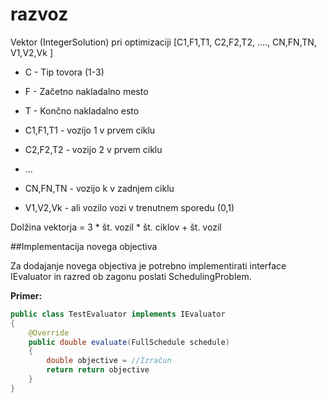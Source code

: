 # razvoz

Vektor (IntegerSolution) pri optimizaciji [C1,F1,T1,  C2,F2,T2,  ....,  CN,FN,TN,   V1,V2,Vk ] 

* C - Tip tovora (1-3)
* F - Začetno nakladalno mesto
* T - Končno nakladalno esto

* C1,F1,T1 - vozijo 1 v prvem ciklu
* C2,F2,T2 - vozijo 2 v prvem ciklu
* ...
* CN,FN,TN - vozijo k v zadnjem ciklu

* V1,V2,Vk - ali vozilo vozi v trenutnem sporedu (0,1)

Dolžina vektorja = 3 * št. vozil * št. ciklov + št. vozil

##Implementacija novega objectiva

Za dodajanje novega objectiva je potrebno implementirati interface IEvaluator in razred ob zagonu poslati SchedulingProblem.

**Primer:**
```java
public class TestEvaluator implements IEvaluator
{
    @Override
    public double evaluate(FullSchedule schedule)
    {
        double objective = //Izračun
        return return objective
    }
}
```

